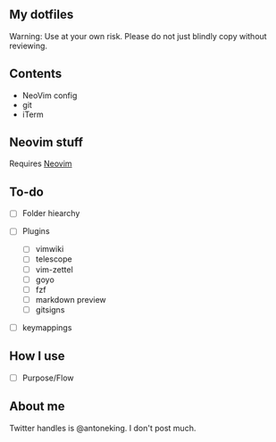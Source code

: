 ## My dotfiles
Warning: Use at your own risk. Please do not just blindly copy without reviewing.

## Contents
- NeoVim config
- git
- iTerm


## Neovim stuff

Requires [Neovim](https://neovim.io/)

## To-do
- [ ] Folder hiearchy
- [ ] Plugins
  - [ ] vimwiki
  - [ ] telescope
  - [ ] vim-zettel
  - [ ] goyo
  - [ ] fzf
  - [ ] markdown preview
  - [ ] gitsigns
- [ ] keymappings


## How I use
- [ ] Purpose/Flow

## About me
Twitter handles is @antoneking. I don't post much.
